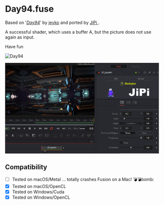 Day94.fuse
===========

Based on '_[Day94](https://www.shadertoy.com/view/tdXcWM)_' by [jeyko](https://www.shadertoy.com/user/jeyko) and ported by [JiPi ](../../Site/Profiles/JiPi.md).

A successful shader, which uses a buffer A, but the picture does not use again as input.

Have fun

![Day94](https://user-images.githubusercontent.com/78935215/133500817-0a637f94-cb2d-48df-bb08-78aab1e10d0d.gif)


[![Day94](Day94.png)](Day94.fuse)



## Compatibility
- [ ] Tested on macOS/Metal ... totally crashes Fusion on a Mac! :bomb::bomb:bomb:
- [x] Tested on macOS/OpenCL
- [x] Tested on Windows/Cuda
- [x] Tested on Windows/OpenCL
